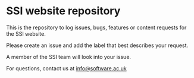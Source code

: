 # SSI website repository

This is the repository to log issues, bugs, features or content requests for the SSI website. 

Please create an issue and add the label that best describes your request. 

A member of the SSI team will look into your issue. 

For questions, contact us at info@software.ac.uk
